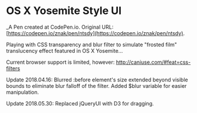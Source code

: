 # OS X Yosemite Style UI
 _A Pen created at CodePen.io. Original URL: [https://codepen.io/znak/pen/ntsdy](https://codepen.io/znak/pen/ntsdy).

 Playing with CSS transparency and blur filter to simulate "frosted film" translucency effect featured in OS X Yosemite...

Current browser support is limited, however: http://caniuse.com/#feat=css-filters

Update 2018.04.16: Blurred :before element's size extended beyond visible bounds to eliminate blur falloff of the filter. Added $blur variable for easier manipulation.

Update 2018.05.30: Replaced jQueryUI with D3 for dragging.